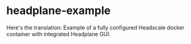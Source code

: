 # headplane-example
Here's the translation: Example of a fully configured Headscale docker container with integrated Headplane GUI.

